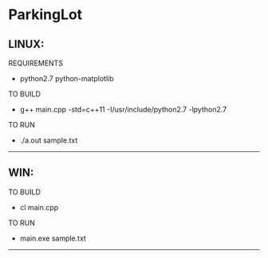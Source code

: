 # ParkingLot      
   
LINUX:
-----------
REQUIREMENTS
- python2.7 python-matplotlib

TO BUILD
- g++ main.cpp -std=c++11 -I/usr/include/python2.7 -lpython2.7

TO RUN
- ./a.out sample.txt 
-----------

WIN:
-----------
TO BUILD
- cl main.cpp

TO RUN
- main.exe sample.txt
-----------
